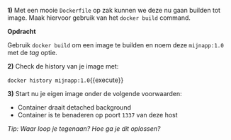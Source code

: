**1)** Met een mooie `Dockerfile` op zak kunnen we deze nu gaan builden tot image. Maak hiervoor gebruik van het `docker build` command.

**Opdracht**

Gebruik `docker build` om een image te builden en noem deze `mijnapp:1.0` met de *tag* optie.

**2)** Check de history van je image met:

`docker history mijnapp:1.0`{{execute}}

**3)** Start nu je eigen image onder de volgende voorwaarden:

* Container draait detached background
* Container is te benaderen op poort `1337` van deze host

*Tip: Waar loop je tegenaan? Hoe ga je dit oplossen?*